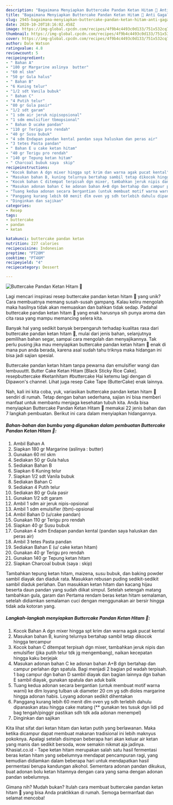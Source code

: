 ```yaml
---
description: "Bagaimana Menyiapkan Buttercake Pandan Ketan Hitam 🤩 Anti Gagal"
title: "Bagaimana Menyiapkan Buttercake Pandan Ketan Hitam 🤩 Anti Gagal"
slug: 2945-bagaimana-menyiapkan-buttercake-pandan-ketan-hitam-anti-gagal
date: 2020-10-20T18:16:02.458Z
image: https://img-global.cpcdn.com/recipes/4f9b4c4493c0d133/751x532cq70/buttercake-pandan-ketan-hitam-🤩-foto-resep-utama.jpg
thumbnail: https://img-global.cpcdn.com/recipes/4f9b4c4493c0d133/751x532cq70/buttercake-pandan-ketan-hitam-🤩-foto-resep-utama.jpg
cover: https://img-global.cpcdn.com/recipes/4f9b4c4493c0d133/751x532cq70/buttercake-pandan-ketan-hitam-🤩-foto-resep-utama.jpg
author: Dale Watson
ratingvalue: 4.8
reviewcount: 5
recipeingredient:
- " Bahan A"
- "180 gr Margarine aslinya  butter"
- "60 ml skm"
- "50 gr Gula halus"
- " Bahan B"
- "6 Kuning telur"
- "1/2 sdt Vanila bubuk"
- " Bahan C"
- "4 Putih telur"
- "80 gr Gula pasir"
- "1/2 sdt garam"
- "1 sdm air jeruk nipisopsional"
- "1 sdm emulsifier tbmopsional"
- " Bahan D ucake pandan"
- "110 gr Terigu pro rendah"
- "40 gr Susu bubuk"
- "4 sdm Endapan pandan kental pandan saya haluskan dan peras air"
- "3 tetes Pasta pandan"
- " Bahan E u cake ketan hitam"
- "40 gr Terigu pro rendah"
- "140 gr Tepung ketan hitam"
- " Charcoal bubuk saya  skip"
recipeinstructions:
- "Kocok Bahan A dgn mixer hingga spt krim dan warna agak pucat kental"
- "Masukan bahan B, kuning telurnya bertahap sambil tetap dikocok hingga tercampur"
- "Kocok bahan C ditempat terpisah dgn mixer, tambahkan jeruk nipis dan emulsifier (jika putih telur tdk jg mengembang), naikan kecepatan hingga kaku berjejak"
- "Masukan adonan bahan C ke adonan bahan A+B dgn bertahap dan campur perlahan dgn spatula. Bagi menjadi 2 bagian pd wadah terpisah. 1 bag campur dgn bahan D sambil diayak dan bagian lainnya dgn bahan E sambil diayak, gunakan spatula dan aduk balik"
- "Tuang kedua adonan secara bergantian (untuk membuat motif warna warni) ke dlm loyang tulban uk diameter 20 cm yg sdh dioles margarine hingga adonan habis. Loyang adonan sedikit dihentakan"
- "Panggang kurang lebih 60 menit dlm oven yg sdh terlebih dahulu dipanaskan atau hingga cake matang (** gunakan tes tusuk dgn lidi pd bag tengah/pinggir pastikan sdh tdk ada adonan menempel)"
- "Dinginkan dan sajikan"
categories:
- Resep
tags:
- buttercake
- pandan
- ketan

katakunci: buttercake pandan ketan 
nutrition: 227 calories
recipecuisine: Indonesian
preptime: "PT20M"
cooktime: "PT46M"
recipeyield: "4"
recipecategory: Dessert

---
```



![Buttercake Pandan Ketan Hitam 🤩](https://img-global.cpcdn.com/recipes/4f9b4c4493c0d133/751x532cq70/buttercake-pandan-ketan-hitam-🤩-foto-resep-utama.jpg)

Lagi mencari inspirasi resep buttercake pandan ketan hitam 🤩 yang unik? Cara membuatnya memang susah-susah gampang. Kalau keliru mengolah maka hasilnya tidak akan memuaskan dan bahkan tidak sedap. Padahal buttercake pandan ketan hitam 🤩 yang enak harusnya sih punya aroma dan cita rasa yang mampu memancing selera kita.

Banyak hal yang sedikit banyak berpengaruh terhadap kualitas rasa dari buttercake pandan ketan hitam 🤩, mulai dari jenis bahan, selanjutnya pemilihan bahan segar, sampai cara mengolah dan menyajikannya. Tak perlu pusing jika mau menyiapkan buttercake pandan ketan hitam 🤩 enak di mana pun anda berada, karena asal sudah tahu triknya maka hidangan ini bisa jadi sajian spesial.

Buttercake pandan ketan hitam tanpa pewarna dan emulsifier wangi dan lembuuuttt. Butter Cake Ketan Hitam [Black Sticky Rice Cake]. resepbuttercake #ketanhitam #buttercake Hai ketemu lagi dengan di Dipawon&#39;s channel. Lihat juga resep Cake Tape (ButterCake) enak lainnya.


Nah, kali ini kita coba, yuk, variasikan buttercake pandan ketan hitam 🤩 sendiri di rumah. Tetap dengan bahan sederhana, sajian ini bisa memberi manfaat untuk membantu menjaga kesehatan tubuh kita. Anda bisa menyiapkan Buttercake Pandan Ketan Hitam 🤩 memakai 22 jenis bahan dan 7 langkah pembuatan. Berikut ini cara dalam menyiapkan hidangannya.

<!--inarticleads1-->

##### Bahan-bahan dan bumbu yang digunakan dalam pembuatan Buttercake Pandan Ketan Hitam 🤩:

1. Ambil  Bahan A
1. Siapkan 180 gr Margarine (aslinya : butter)
1. Gunakan 60 ml skm
1. Sediakan 50 gr Gula halus
1. Sediakan  Bahan B
1. Siapkan 6 Kuning telur
1. Siapkan 1/2 sdt Vanila bubuk
1. Sediakan  Bahan C
1. Sediakan 4 Putih telur
1. Sediakan 80 gr Gula pasir
1. Gunakan 1/2 sdt garam
1. Ambil 1 sdm air jeruk nipis-opsional
1. Ambil 1 sdm emulsifier (tbm)-opsional
1. Ambil  Bahan D (u/cake pandan)
1. Gunakan 110 gr Terigu pro rendah
1. Siapkan 40 gr Susu bubuk
1. Gunakan 4 sdm Endapan pandan kental (pandan saya haluskan dan peras air)
1. Ambil 3 tetes Pasta pandan
1. Sediakan  Bahan E (u/ cake ketan hitam)
1. Gunakan 40 gr Terigu pro rendah
1. Gunakan 140 gr Tepung ketan hitam
1. Siapkan  Charcoal bubuk (saya : skip)


Tambahkan tepung ketan hitam, maizena, susu bubuk, dan baking powder sambil diayak dan diaduk rata. Masukkan rebusan puding sedikit-sedikit sambil diaduk perlahan. Dan masukkan ketan hitam dan kacang hijau beserta daun pandan yang sudah diikat simpul. Setelah setengah matang tambahkan gula, garam dan Pertama rendam beras ketan hitam semalaman, setelah didiamkan semalaman cuci dengan menggunakan air bersir hingga tidak ada kotoran yang. 

<!--inarticleads2-->

##### Langkah-langkah menyiapkan Buttercake Pandan Ketan Hitam 🤩:

1. Kocok Bahan A dgn mixer hingga spt krim dan warna agak pucat kental
1. Masukan bahan B, kuning telurnya bertahap sambil tetap dikocok hingga tercampur
1. Kocok bahan C ditempat terpisah dgn mixer, tambahkan jeruk nipis dan emulsifier (jika putih telur tdk jg mengembang), naikan kecepatan hingga kaku berjejak
1. Masukan adonan bahan C ke adonan bahan A+B dgn bertahap dan campur perlahan dgn spatula. Bagi menjadi 2 bagian pd wadah terpisah. 1 bag campur dgn bahan D sambil diayak dan bagian lainnya dgn bahan E sambil diayak, gunakan spatula dan aduk balik
1. Tuang kedua adonan secara bergantian (untuk membuat motif warna warni) ke dlm loyang tulban uk diameter 20 cm yg sdh dioles margarine hingga adonan habis. Loyang adonan sedikit dihentakan
1. Panggang kurang lebih 60 menit dlm oven yg sdh terlebih dahulu dipanaskan atau hingga cake matang (** gunakan tes tusuk dgn lidi pd bag tengah/pinggir pastikan sdh tdk ada adonan menempel)
1. Dinginkan dan sajikan


Kita lihat sifat dari ketan hitam dan ketan putih yang berlawanan. Maka ketika dicampur dapat membuat makanan tradisional ini lebih maknyus pokoknya. Apalagi setelah disimpan beberapa hari akan keluar air ketan yang manis dan sedikit bersoda, wow semakin nikmat aja jadinya. Khasiat.co.id - Tape ketan hitam merupakan salah satu hasil fermentasi beras ketan hitam yang sebelumnya mendapat pencampuran ragi, yang kemudian didiamkan dalam beberapa hari untuk mendapatkan hasil permentasi berupa kandungan alkohol. Sementara adonan pandan dikukus, buat adonan bolu ketan hitamnya dengan cara yang sama dengan adonan pandan sebelumnya. 

Gimana nih? Mudah bukan? Itulah cara membuat buttercake pandan ketan hitam 🤩 yang bisa Anda praktikkan di rumah. Semoga bermanfaat dan selamat mencoba!
